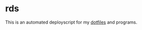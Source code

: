 # rds
This is an automated deployscript for my [dotfiles](https://github.com/redroc/dotfiles) and programs.

